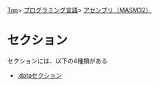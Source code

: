 [Top](../../../index.md)\>
[プログラミング言語](../../pgl.md)\>
[アセンブリ（MASM32）](../language_0001.md)

<!-- 工事中 -->

# セクション

セクションには、以下の4種類がある

+ [\.dataセクション](section/section_0001.md)
<!-- + [\.data?セクション](section/section_0002.md) -->
<!-- + [.constセクション](section/section_0003.md) -->
<!-- + [.codeセクション](section/section_0004.md) -->